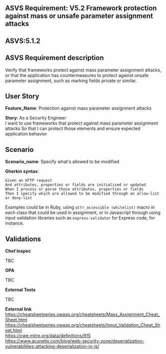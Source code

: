 ## ASVS Requirement: V5.2 Framework protection against mass or unsafe parameter assignment attacks
## ASVS:5.1.2

## ASVS Requirement description
Verify that frameworks protect against mass parameter assignment attacks, or that the application has countermeasures to protect against unsafe parameter assignment, such as marking fields private or similar.

## User Story
**Feature_Name**: Protection against mass parameter assignment attacks

**Story**:
As a Security Engineer\
I want to use frameworks that protect against mass parameter assignment attacks
So that I can protect those elements and ensure expected application behavior

## Scenario
**Scenario_name**: Specify what's allowed to be modified

**Gherkin syntax**:
```gherkin
Given an HTTP request
And attributes, properties or fields are initialised or updated
When I process or parse those attributes, properties or fields
Then I specify which are allowed to be modified through an allow-list or deny-list
```
Examples could be in Ruby, using `attr_accessible (whitelist)` macro in each class that could be used in assignment, or in Javascript through using input validation libraries such as `express-validator` for Express code, for instance.


## Validations

**Chef Inspec**

TBC

**OPA**

TBC

**External Tests**

TBC

**External link**
https://cheatsheetseries.owasp.org/cheatsheets/Mass_Assignment_Cheat_Sheet.html \
https://cheatsheetseries.owasp.org/cheatsheets/Input_Validation_Cheat_Sheet.html \
https://cwe.mitre.org/data/definitions/915 \
https://www.acunetix.com/blog/web-security-zone/deserialization-vulnerabilities-attacking-deserialization-in-js/